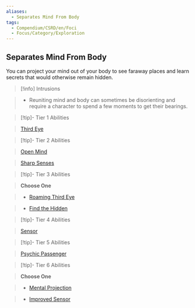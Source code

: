 ```yaml
---
aliases:
  - Separates Mind From Body
tags:
  - Compendium/CSRD/en/Foci
  - Focus/Category/Exploration
---
```

  
    
## Separates Mind From Body    
You can project your mind out of your body to see faraway places and learn secrets that would otherwise remain hidden.    
  
>[!info] Intrusions    
>- Reuniting mind and body can sometimes be disorienting and require a character to spend a few moments to get their bearings.    
  
  
>[!tip]- Tier 1 Abilities    
> [Third Eye](Third-Eye.md)    
  
  
>[!tip]- Tier 2 Abilities    
> [Open Mind](Open-Mind.md)    
> [Sharp Senses](Sharp-Senses.md)    
  
  
>[!tip]- Tier 3 Abilities    
> **Choose One**    
>- [Roaming Third Eye](Roaming-Third-Eye.md)    
>- [Find the Hidden](Find-the-Hidden.md)    
  
  
>[!tip]- Tier 4 Abilities    
> [Sensor](Sensor.md)    
  
  
>[!tip]- Tier 5 Abilities    
> [Psychic Passenger](Psychic-Passenger.md)    
  
  
>[!tip]- Tier 6 Abilities    
> **Choose One**    
>- [Mental Projection](Mental-Projection.md)    
>- [Improved Sensor](Improved-Sensor.md)